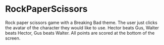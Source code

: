 # RockPaperScissors
Rock paper scissors game with a Breaking Bad theme.
The user just clicks the avatar of the character they would like to use.
Hector beats Gus, Walter beats Hector, Gus beats Walter.
All points are scored at the bottom of the screen.
